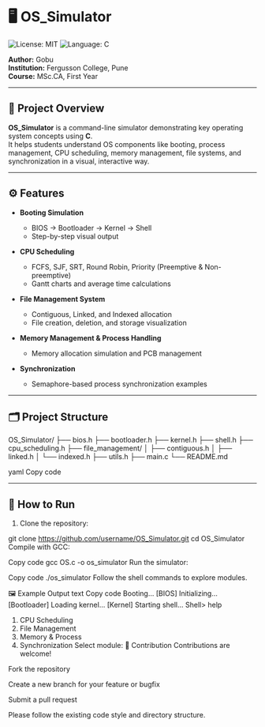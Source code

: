 # 🖥️ OS_Simulator
![License: MIT](https://img.shields.io/badge/License-MIT-yellow.svg)
![Language: C](https://img.shields.io/badge/Language-C-blue)

**Author:** Gobu  
**Institution:** Fergusson College, Pune  
**Course:** MSc.CA, First Year  

---

## 📌 Project Overview

**OS_Simulator** is a command-line simulator demonstrating key operating system concepts using **C**.  
It helps students understand OS components like booting, process management, CPU scheduling, memory management, file systems, and synchronization in a visual, interactive way.

---

## ⚙️ Features

- **Booting Simulation**  
  - BIOS → Bootloader → Kernel → Shell  
  - Step-by-step visual output  

- **CPU Scheduling**  
  - FCFS, SJF, SRT, Round Robin, Priority (Preemptive & Non-preemptive)  
  - Gantt charts and average time calculations  

- **File Management System**  
  - Contiguous, Linked, and Indexed allocation  
  - File creation, deletion, and storage visualization  

- **Memory Management & Process Handling**  
  - Memory allocation simulation and PCB management  

- **Synchronization**  
  - Semaphore-based process synchronization examples  

---

## 🗂️ Project Structure

OS_Simulator/
├── bios.h
├── bootloader.h
├── kernel.h
├── shell.h
├── cpu_scheduling.h
├── file_management/
│ ├── contiguous.h
│ ├── linked.h
│ └── indexed.h
├── utils.h
├── main.c
└── README.md

yaml
Copy code

---

## 🚀 How to Run

1. Clone the repository:


git clone https://github.com/username/OS_Simulator.git
cd OS_Simulator
Compile with GCC:


Copy code
gcc OS.c -o os_simulator
Run the simulator:


Copy code
./os_simulator
Follow the shell commands to explore modules.

🖼 Example Output
text
Copy code
Booting...
[BIOS] Initializing...
[Bootloader] Loading kernel...
[Kernel] Starting shell...
Shell> help
1. CPU Scheduling
2. File Management
3. Memory & Process
4. Synchronization
Select module:
🤝 Contribution
Contributions are welcome!

Fork the repository

Create a new branch for your feature or bugfix

Submit a pull request

Please follow the existing code style and directory structure.
